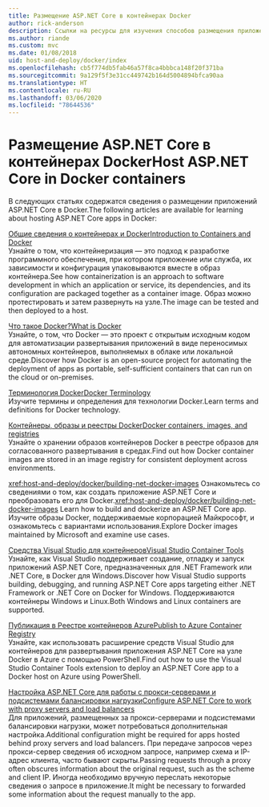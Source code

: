 ```yaml
---
title: Размещение ASP.NET Core в контейнерах Docker
author: rick-anderson
description: Ссылки на ресурсы для изучения способов размещения приложений ASP.NET Core в контейнерах Docker.
ms.author: riande
ms.custom: mvc
ms.date: 01/08/2018
uid: host-and-deploy/docker/index
ms.openlocfilehash: cb5f774db5fab46a57f8ca4bbbca148f20f371ba
ms.sourcegitcommit: 9a129f5f3e31cc449742b164d5004894bfca90aa
ms.translationtype: HT
ms.contentlocale: ru-RU
ms.lasthandoff: 03/06/2020
ms.locfileid: "78644536"
---
```

# <a name="host-aspnet-core-in-docker-containers"></a><span data-ttu-id="19625-103">Размещение ASP.NET Core в контейнерах Docker</span><span class="sxs-lookup"><span data-stu-id="19625-103">Host ASP.NET Core in Docker containers</span></span>

<span data-ttu-id="19625-104">В следующих статьях содержатся сведения о размещении приложений ASP.NET Core в Docker.</span><span class="sxs-lookup"><span data-stu-id="19625-104">The following articles are available for learning about hosting ASP.NET Core apps in Docker:</span></span>

[<span data-ttu-id="19625-105">Общие сведения о контейнерах и Docker</span><span class="sxs-lookup"><span data-stu-id="19625-105">Introduction to Containers and Docker</span></span>](/dotnet/standard/microservices-architecture/container-docker-introduction/index)  
<span data-ttu-id="19625-106">Узнайте о том, что контейнеризация — это подход к разработке программного обеспечения, при котором приложение или служба, их зависимости и конфигурация упаковываются вместе в образ контейнера.</span><span class="sxs-lookup"><span data-stu-id="19625-106">See how containerization is an approach to software development in which an application or service, its dependencies, and its configuration are packaged together as a container image.</span></span> <span data-ttu-id="19625-107">Образ можно протестировать и затем развернуть на узле.</span><span class="sxs-lookup"><span data-stu-id="19625-107">The image can be tested and then deployed to a host.</span></span>

[<span data-ttu-id="19625-108">Что такое Docker?</span><span class="sxs-lookup"><span data-stu-id="19625-108">What is Docker</span></span>](/dotnet/standard/microservices-architecture/container-docker-introduction/docker-defined)  
<span data-ttu-id="19625-109">Узнайте, о том, что Docker — это проект с открытым исходным кодом для автоматизации развертывания приложений в виде переносимых автономных контейнеров, выполняемых в облаке или локальной среде.</span><span class="sxs-lookup"><span data-stu-id="19625-109">Discover how Docker is an open-source project for automating the deployment of apps as portable, self-sufficient containers that can run on the cloud or on-premises.</span></span>

[<span data-ttu-id="19625-110">Терминология Docker</span><span class="sxs-lookup"><span data-stu-id="19625-110">Docker Terminology</span></span>](/dotnet/standard/microservices-architecture/container-docker-introduction/docker-terminology)  
<span data-ttu-id="19625-111">Изучите термины и определения для технологии Docker.</span><span class="sxs-lookup"><span data-stu-id="19625-111">Learn terms and definitions for Docker technology.</span></span>

[<span data-ttu-id="19625-112">Контейнеры, образы и реестры Docker</span><span class="sxs-lookup"><span data-stu-id="19625-112">Docker containers, images, and registries</span></span>](/dotnet/standard/microservices-architecture/container-docker-introduction/docker-containers-images-registries)  
<span data-ttu-id="19625-113">Узнайте о хранении образов контейнеров Docker в реестре образов для согласованного развертывания в средах.</span><span class="sxs-lookup"><span data-stu-id="19625-113">Find out how Docker container images are stored in an image registry for consistent deployment across environments.</span></span>

<span data-ttu-id="19625-114"><xref:host-and-deploy/docker/building-net-docker-images> Ознакомьтесь со сведениями о том, как создать приложение ASP.NET Core и преобразовать его для Docker.</span><span class="sxs-lookup"><span data-stu-id="19625-114"><xref:host-and-deploy/docker/building-net-docker-images> Learn how to build and dockerize an ASP.NET Core app.</span></span> <span data-ttu-id="19625-115">Изучите образы Docker, поддерживаемые корпорацией Майкрософт, и ознакомьтесь с вариантами использования.</span><span class="sxs-lookup"><span data-stu-id="19625-115">Explore Docker images maintained by Microsoft and examine use cases.</span></span>

[<span data-ttu-id="19625-116">Средства Visual Studio для контейнеров</span><span class="sxs-lookup"><span data-stu-id="19625-116">Visual Studio Container Tools</span></span>](xref:host-and-deploy/docker/visual-studio-tools-for-docker)  
<span data-ttu-id="19625-117">Узнайте, как Visual Studio поддерживает создание, отладку и запуск приложений ASP.NET Core, предназначенных для .NET Framework или .NET Core, в Docker для Windows.</span><span class="sxs-lookup"><span data-stu-id="19625-117">Discover how Visual Studio supports building, debugging, and running ASP.NET Core apps targeting either .NET Framework or .NET Core on Docker for Windows.</span></span> <span data-ttu-id="19625-118">Поддерживаются контейнеры Windows и Linux.</span><span class="sxs-lookup"><span data-stu-id="19625-118">Both Windows and Linux containers are supported.</span></span>

[<span data-ttu-id="19625-119">Публикация в Реестре контейнеров Azure</span><span class="sxs-lookup"><span data-stu-id="19625-119">Publish to Azure Container Registry</span></span>](/azure/vs-azure-tools-docker-hosting-web-apps-in-docker)  
<span data-ttu-id="19625-120">Узнайте, как использовать расширение средств Visual Studio для контейнеров для развертывания приложения ASP.NET Core на узле Docker в Azure с помощью PowerShell.</span><span class="sxs-lookup"><span data-stu-id="19625-120">Find out how to use the Visual Studio Container Tools extension to deploy an ASP.NET Core app to a Docker host on Azure using PowerShell.</span></span>

[<span data-ttu-id="19625-121">Настройка ASP.NET Core для работы с прокси-серверами и подсистемами балансировки нагрузки</span><span class="sxs-lookup"><span data-stu-id="19625-121">Configure ASP.NET Core to work with proxy servers and load balancers</span></span>](xref:host-and-deploy/proxy-load-balancer)  
<span data-ttu-id="19625-122">Для приложений, размещенных за прокси-серверами и подсистемами балансировки нагрузки, может потребоваться дополнительная настройка.</span><span class="sxs-lookup"><span data-stu-id="19625-122">Additional configuration might be required for apps hosted behind proxy servers and load balancers.</span></span> <span data-ttu-id="19625-123">При передаче запросов через прокси-сервер сведения об исходном запросе, например схема и IP-адрес клиента, часто бывают скрыты.</span><span class="sxs-lookup"><span data-stu-id="19625-123">Passing requests through a proxy often obscures information about the original request, such as the scheme and client IP.</span></span> <span data-ttu-id="19625-124">Иногда необходимо вручную переслать некоторые сведения о запросе в приложение.</span><span class="sxs-lookup"><span data-stu-id="19625-124">It might be necessary to forwarded some information about the request manually to the app.</span></span>
